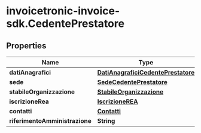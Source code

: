 # invoicetronic-invoice-sdk.CedentePrestatore

## Properties

Name | Type | Description | Notes
------------ | ------------- | ------------- | -------------
**datiAnagrafici** | [**DatiAnagraficiCedentePrestatore**](DatiAnagraficiCedentePrestatore.md) |  | [optional] 
**sede** | [**SedeCedentePrestatore**](SedeCedentePrestatore.md) |  | [optional] 
**stabileOrganizzazione** | [**StabileOrganizzazione**](StabileOrganizzazione.md) |  | [optional] 
**iscrizioneRea** | [**IscrizioneREA**](IscrizioneREA.md) |  | [optional] 
**contatti** | [**Contatti**](Contatti.md) |  | [optional] 
**riferimentoAmministrazione** | **String** |  | [optional] 


